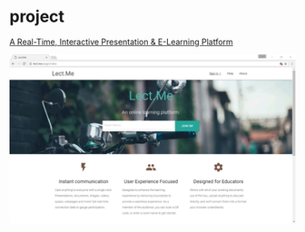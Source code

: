 project
=======
[A Real-Time, Interactive Presentation & E-Learning Platform](report.pdf)

![](screenshot.png)